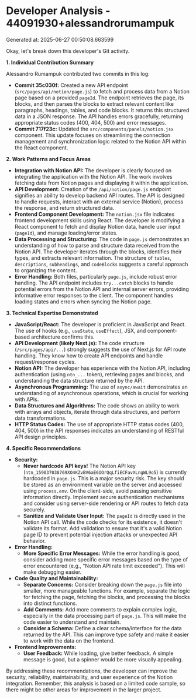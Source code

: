 # Developer Analysis - 44091930+alessandrorumampuk
Generated at: 2025-06-27 00:50:08.663599

Okay, let's break down this developer's Git activity.

**1. Individual Contribution Summary**

Alessandro Rumampuk contributed two commits in this log:

*   **Commit 35c030f:**  Created a new API endpoint (`src/pages/api/notion/page.js`) to fetch and process data from a Notion page based on a provided `pageId`. The endpoint retrieves the page, its blocks, and then parses the blocks to extract relevant content like paragraphs, headings, tables, and code blocks.  It returns this structured data in a JSON response. The API handles errors gracefully, returning appropriate status codes (400, 404, 500) and error messages.
*   **Commit 717f23c:**  Updated the `src/components/panels/notion.jsx` component. This update focuses on streamlining the connection management and synchronization logic related to the Notion API within the React component.

**2. Work Patterns and Focus Areas**

*   **Integration with Notion API:** The developer is clearly focused on integrating the application with the Notion API.  The work involves fetching data from Notion pages and displaying it within the application.
*   **API Development:** Creation of the `/api/notion/page.js` endpoint signifies an ability to develop backend API routes. The API is designed to handle requests, interact with an external service (Notion), process the response, and return structured data.
*   **Frontend Component Development:** The `notion.jsx` file indicates frontend development skills using React. The developer is modifying a React component to fetch and display Notion data, handle user input (`pageId`), and manage loading/error states.
*   **Data Processing and Structuring:** The code in `page.js` demonstrates an understanding of how to parse and structure data received from the Notion API.  The developer iterates through the blocks, identifies their types, and extracts relevant information. The structure of `tables`, `descriptions`, `subheadings`, and `codeBlocks` suggests a careful approach to organizing the content.
*   **Error Handling:** Both files, particularly `page.js`, include robust error handling. The API endpoint includes `try...catch` blocks to handle potential errors from the Notion API and internal server errors, providing informative error responses to the client. The component handles loading states and errors when syncing the Notion page.

**3. Technical Expertise Demonstrated**

*   **JavaScript/React:**  The developer is proficient in JavaScript and React. The use of hooks (e.g., `useState`, `useEffect`), JSX, and component-based architecture confirms this.
*   **API Development (likely Next.js):** The code structure (`/src/pages/api/...`) strongly suggests the use of Next.js for API route handling. They know how to create API endpoints and handle request/response cycles.
*   **Notion API:** The developer has experience with the Notion API, including authentication (using `ntn_...` token), retrieving pages and blocks, and understanding the data structure returned by the API.
*   **Asynchronous Programming:** The use of `async/await` demonstrates an understanding of asynchronous operations, which is crucial for working with APIs.
*   **Data Structures and Algorithms:**  The code shows an ability to work with arrays and objects, iterate through data structures, and perform data transformations.
*   **HTTP Status Codes:**  The use of appropriate HTTP status codes (400, 404, 500) in the API responses indicates an understanding of RESTful API design principles.

**4. Specific Recommendations**

*   **Security:**
    *   **Never hardcode API keys!** The Notion API key (`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`) is currently hardcoded in `page.js`.  This is a major security risk.  The key should be stored as an environment variable on the server and accessed using `process.env`. On the client-side, avoid passing sensitive information directly. Implement secure authentication mechanisms and consider using server-side rendering or API routes to fetch data securely.
    *   **Sanitize and Validate User Input:** The `pageId` is directly used in the Notion API call.  While the code checks for its existence, it doesn't validate its format.  Add validation to ensure that it's a valid Notion page ID to prevent potential injection attacks or unexpected API behavior.
*   **Error Handling:**
    *   **More Specific Error Messages:** While the error handling is good, consider adding more specific error messages based on the type of error encountered (e.g., "Notion API rate limit exceeded").  This will make debugging easier.
*   **Code Quality and Maintainability:**
    *   **Separate Concerns:** Consider breaking down the `page.js` file into smaller, more manageable functions. For example, separate the logic for fetching the page, fetching the blocks, and processing the blocks into distinct functions.
    *   **Add Comments:**  Add more comments to explain complex logic, especially in the data processing part of `page.js`. This will make the code easier to understand and maintain.
    *   **Consider a Schema:** Define a clear schema/interface for the data returned by the API.  This can improve type safety and make it easier to work with the data on the frontend.
*   **Frontend Improvements:**
    *   **User Feedback:** While loading, give better feedback. A simple message is good, but a spinner would be more visually appealing.

By addressing these recommendations, the developer can improve the security, reliability, maintainability, and user experience of the Notion integration. Remember, this analysis is based on a limited code sample, so there might be other areas for improvement in the larger project.

